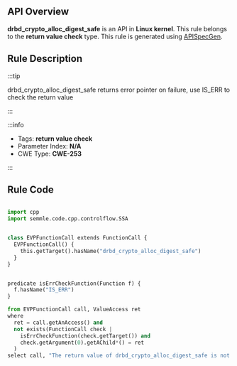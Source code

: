 ---
---


## API Overview
**drbd_crypto_alloc_digest_safe** is an API in **Linux kernel**. This rule belongs to the **return value check** type. This rule is generated using [APISpecGen](../../tools/APISpecGen).
## Rule Description

:::tip

drbd_crypto_alloc_digest_safe returns error pointer on failure, use IS_ERR to check the return value

:::

:::info

- Tags: **return value check**
- Parameter Index: **N/A**
- CWE Type: **CWE-253**

:::

## Rule Code
```python

import cpp
import semmle.code.cpp.controlflow.SSA


class EVPFunctionCall extends FunctionCall {
  EVPFunctionCall() {
    this.getTarget().hasName("drbd_crypto_alloc_digest_safe")
  }
}


predicate isErrCheckFunction(Function f) {
  f.hasName("IS_ERR") 
}

from EVPFunctionCall call, ValueAccess ret
where
  ret = call.getAnAccess() and
  not exists(FunctionCall check |
    isErrCheckFunction(check.getTarget()) and
    check.getArgument(0).getAChild*() = ret
  )
select call, "The return value of drbd_crypto_alloc_digest_safe is not checked with IS_ERR."
    
```
